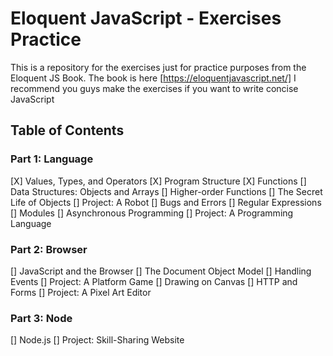 # Eloquent JavaScript - Exercises Practice

This is a repository for the exercises just for practice purposes from the Eloquent JS Book.
The book is here [https://eloquentjavascript.net/]
I recommend you guys make the exercises if you want to write concise JavaScript

## Table of Contents

### Part 1: Language
[X] Values, Types, and Operators
[X] Program Structure
[X] Functions
[]  Data Structures: Objects and Arrays
[]  Higher-order Functions
[]  The Secret Life of Objects
[]  Project: A Robot
[]  Bugs and Errors
[]  Regular Expressions
[]  Modules
[]  Asynchronous Programming
[]  Project: A Programming Language
### Part 2: Browser
[] JavaScript and the Browser
[] The Document Object Model
[] Handling Events
[] Project: A Platform Game
[] Drawing on Canvas
[] HTTP and Forms
[] Project: A Pixel Art Editor
### Part 3: Node
[] Node.js
[] Project: Skill-Sharing Website